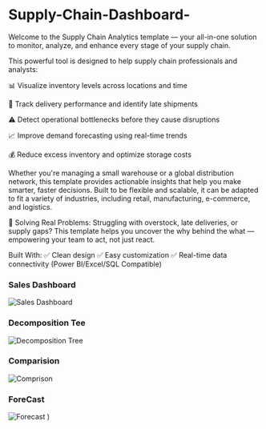 # Supply-Chain-Dashboard-
Welcome to the Supply Chain Analytics template — your all-in-one solution to monitor, analyze, and enhance every stage of your supply chain.

This powerful tool is designed to help supply chain professionals and analysts:

📊 Visualize inventory levels across locations and time

🚚 Track delivery performance and identify late shipments

⚠️ Detect operational bottlenecks before they cause disruptions

📈 Improve demand forecasting using real-time trends

💰 Reduce excess inventory and optimize storage costs

Whether you're managing a small warehouse or a global distribution network, this template provides actionable insights that help you make smarter, faster decisions. Built to be flexible and scalable, it can be adapted to fit a variety of industries, including retail, manufacturing, e-commerce, and logistics.

📌 Solving Real Problems:
Struggling with overstock, late deliveries, or supply gaps? This template helps you uncover the why behind the what — empowering your team to act, not just react.

Built With:
✅ Clean design
✅ Easy customization
✅ Real-time data connectivity (Power BI/Excel/SQL Compatible)


### Sales Dashboard
![Sales Dashboard](https://github.com/user-attachments/assets/fede9ace-439a-49df-92b2-050d265bc1f4)


### Decomposition Tee
![Decomposition Tree](https://github.com/user-attachments/assets/65468896-3a9a-4b57-8e95-b2fd93fa2131)


### Comparision
![Comprison](https://github.com/user-attachments/assets/0548c3b7-9714-4596-a5f5-f3f3f426a8f0)


### ForeCast
![Forecast](https://github.com/user-attachments/assets/02dea49e-1643-4831-93e3-492ff7ac85e3)
)

